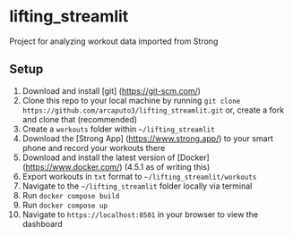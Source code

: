 # lifting_streamlit
Project for analyzing workout data imported from Strong 

## Setup
1. Download and install [git] (https://git-scm.com/)
2. Clone this repo to your local machine by running `git clone https://github.com/arcaputo3/lifting_streamlit.git` or, create a fork and clone that (recommended)
3. Create a `workouts` folder within `~/lifting_streamlit`
4. Download the [Strong App] (https://www.strong.app/) to your smart phone and record your workouts there
5. Download and install the latest version of [Docker] (https://www.docker.com/) (4.5.1 as of writing this)
6. Export workouts in `txt` format to `~/lifting_streamlit/workouts`
7. Navigate to the `~/lifting_streamlit` folder locally via terminal 
8. Run `docker compose build`
9. Run `docker compose up`
10. Navigate to `https://localhost:8501` in your browser to view the dashboard
